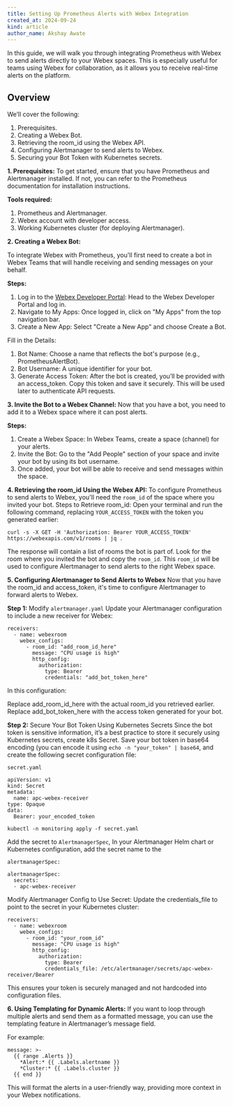 ```yaml
---
title: Setting Up Prometheus Alerts with Webex Integration
created_at: 2024-09-24
kind: article
author_name: Akshay Awate
---
```


In this guide, we will walk you through integrating Prometheus with Webex to send alerts directly to your Webex spaces. This is especially useful for teams using Webex for collaboration, as it allows you to receive real-time alerts on the platform.

## Overview
  We’ll cover the following:
  
  1. Prerequisites.
  2. Creating a Webex Bot.
  3. Retrieving the room_id using the Webex API.
  4. Configuring Alertmanager to send alerts to Webex.
  5. Securing your Bot Token with Kubernetes secrets.

**1. Prerequisites:**
    To get started, ensure that you have Prometheus and Alertmanager installed. If not, you can refer to the Prometheus documentation for  installation instructions.
    
  **Tools required:**
  1. Prometheus and Alertmanager.
  2. Webex account with developer access.
  3. Working Kubernetes cluster (for deploying Alertmanager).
  
**2. Creating a Webex Bot:**

  To integrate Webex with Prometheus, you'll first need to create a bot in Webex Teams that will handle receiving and sending messages on 
  your behalf.
  
  **Steps:**
  1. Log in to the [Webex Developer Portal](https://developer.webex.com/): Head to the Webex Developer Portal and log in. 
  2. Navigate to My Apps: Once logged in, click on "My Apps" from the top navigation bar.
  3. Create a New App: Select "Create a New App" and choose Create a Bot.
    
  Fill in the Details:
  
  1. Bot Name: Choose a name that reflects the bot's purpose (e.g., PrometheusAlertBot).
  2. Bot Username: A unique identifier for your bot.
  3. Generate Access Token: After the bot is created, you’ll be provided with an access_token. Copy this token and save it securely.             This will be used later to authenticate API requests.

**3. Invite the Bot to a Webex Channel:**
  Now that you have a bot, you need to add it to a Webex space where it can post alerts.
  
  **Steps:**
  1. Create a Webex Space: In Webex Teams, create a space (channel) for your alerts.
  2. Invite the Bot: Go to the "Add People" section of your space and invite your bot by using its bot username.
  3. Once added, your bot will be able to receive and send messages within the space.

**4. Retrieving the room_id Using the Webex API:**
  To configure Prometheus to send alerts to Webex, you'll need the ```room_id``` of the space where you invited your bot. Steps to Retrieve room_id:
  Open your terminal and run the following command, replacing ```YOUR_ACCESS_TOKEN``` with the token you generated earlier:
  ```
  curl -s -X GET -H 'Authorization: Bearer YOUR_ACCESS_TOKEN' https://webexapis.com/v1/rooms | jq .
  ```
  The response will contain a list of rooms the bot is part of. Look for the room where you invited the bot and copy the ```room_id```.
  This ```room_id``` will be used to configure Alertmanager to send alerts to the right Webex space.

**5. Configuring Alertmanager to Send Alerts to Webex**
  Now that you have the room_id and access_token, it's time to configure Alertmanager to forward alerts to Webex.

  **Step 1:** Modify ```alertmanager.yaml```
  Update your Alertmanager configuration to include a new receiver for Webex:
  ```
  receivers:
    - name: webexroom
      webex_configs:
        - room_id: "add_room_id_here"
          message: "CPU usage is high"
          http_config:
            authorization:
              type: Bearer
              credentials: "add_bot_token_here"
  ```
  In this configuration:
  
  Replace add_room_id_here with the actual room_id you retrieved earlier.
  Replace add_bot_token_here with the access token generated for your bot.
  
  **Step 2:** Secure Your Bot Token Using Kubernetes Secrets
  Since the bot token is sensitive information, it’s a best practice to store it securely using Kubernetes secrets, create k8s Secret.
  Save your bot token in base64 encoding (you can encode it using ```echo -n "your_token" | base64```, and create the following secret 
  configuration file:

  ```secret.yaml```
  ```
  apiVersion: v1
  kind: Secret
  metadata:
    name: apc-webex-receiver
  type: Opaque
  data:
    Bearer: your_encoded_token
  ```
  ```kubectl -n monitoring apply -f secret.yaml```

  Add the secret to ```AlertmanagerSpec```, In your Alertmanager Helm chart or Kubernetes configuration, add the secret name to the 

```alertmanagerSpec:```

  ```
  alertmanagerSpec:
    secrets:
    - apc-webex-receiver
  ```
Modify Alertmanager Config to Use Secret:
Update the credentials_file to point to the secret in your Kubernetes cluster:
  
  ```
  receivers:
    - name: webexroom
      webex_configs:
        - room_id: "your_room_id"
          message: "CPU usage is high"
          http_config:
            authorization:
              type: Bearer
              credentials_file: /etc/alertmanager/secrets/apc-webex-receiver/Bearer
  ```
This ensures your token is securely managed and not hardcoded into configuration files.

**6. Using Templating for Dynamic Alerts:**
   If you want to loop through multiple alerts and send them as a formatted message, you can use the templating feature in Alertmanager’s      message field.
    
   For example:
 
   ```
   message: >-
     {{ range .Alerts }}
       *Alert:* {{ .Labels.alertname }}
       *Cluster:* {{ .Labels.cluster }}
     {{ end }}
   ```
    
  This will format the alerts in a user-friendly way, providing more context in your Webex notifications.
